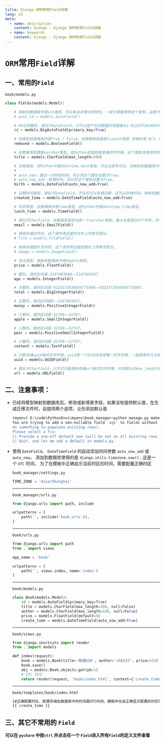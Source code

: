 ```yaml
---
title: Django ORM常用Field详解
lang: zh
meta:
  - name: description
    content: Django - Django ORM常用Field详解
  - name: keywords
    content: Django - Django ORM常用Field详解
---
```

# `ORM`常用`Field`详解

## 一、常用的`Field`

`book/models.py`

```py
class Fields(models.Model):

    # 映射到数据库中是int类型，可以有自动增长的特性。一般不需要使用这个类型，如果不指定主键，那么模型会自动的生成一个叫做id的自动增长的主键。
    # auto_id = models.AutoField()

    # 64位的整形，类似于AutoField，只不过是产生的数据的范围是从1-9223372036854775807
    id = models.BigAutoField(primary_key=True)

    # 在模型层面接收的是True / False。在数据库层面是tinyint类型 存储的是 0/1。如果没有指定默认值，默认值是None。
    removed = models.BooleanField()

    # 在数据库层面是varchar类型。在Python层面就是普通的字符串。这个类型在使用的时候必须要指定最大的长度，也即必须要传递max_length
    title = models.CharField(max_length=100)

    # 日期类型。在Python中是datetime.date类型，可以记录年月日。在映射到数据库中也是date类型。使用这个Field可以传递以下几个参数：
    #
    # auto_now：最后一次修改时间，可以将这个属性设置为True。
    # auto_now_add：新增时间，可以将这个属性设置为True。
    birth = models.DateField(auto_now_add=True)

    # 日期时间类型，类似于DateField。不仅仅可以存储日期，还可以存储时间。映射到数据库中是datetime类型。这个Field也可以使用auto_now和auto_now_add两个属性。
    created_time = models.DateTimeField(auto_now_add=True)

    # 时间类型。在数据库中是time类型。在Python中是datetime.time类型。
    lunch_time = models.TimeField()

    # 类似于CharField。在数据库底层也是一个varchar类型。最大长度是254个字符。并不验证邮箱格式，配合 ModelForm 使用时，才会与进行邮箱格式验证
    email = models.EmailField()

    # 用来存储文件的。这个请参考后面的文件上传章节部分。
    # file = models.FileField()

    # 用来存储图片文件的。这个请参考后面的图片上传章节部分。
    # image = models.ImageField()

    # 浮点类型。映射到数据库中是double类型。
    price = models.FloatField()

    # 整形。值的区间是-2147483648——2147483647
    age = models.IntegerField()

    # 大整形。值的区间是-9223372036854775808——9223372036854775807。
    total = models.BigIntegerField()

    # 正整形。值的区间是0——2147483647。
    money = models.PositiveIntegerField()

    # 小整形。值的区间是-32768——32767。
    apple = models.SmallIntegerField()

    # 小整形。值的区间是-32768——32767。
    pear = models.PositiveSmallIntegerField()

    # 小整形。值的区间是-32768——32767。
    content = models.TextField()

    # 只能存储uuid格式的字符串。uuid是一个32位的全球唯一的字符串，一般用来作为主键。
    uuid = models.UUIDField()

    # 类似于CharField，只不过只能用来存储url格式的字符串。并且默认的max_length是200。
    url = models.URLField()
```

## 二、注意事项：

* 已经将模型映射到数据库后，修改或新增表字段，如果没有提供默认值，在生成迁移文件时，会提供两个选项，让你添加默认值

  ```bash
  (myenv) E:\code\PythonEnvs\myenv\book_manager>python manage.py makemigrations
  You are trying to add a non-nullable field 'age' to fields without a default; we can't do that (the database nee
  ds something to populate existing rows).
  Please select a fix:
  1) Provide a one-off default now (will be set on all existing rows with a null value for this column)
  2) Quit, and let me add a default in models.py
  ```

* 使用 `DateField`、 `DateTimeField` 的自动添加时间参数 `auto_now_add` 或 `auto_now`， 添加到数据库使用的是 `django.utils.timezone.now()` , 这是一个  `UTC` 时间， 为了在模板中正确显示当前时区的时间，需要配置正确时区  

  `book_manager/settings.py`
  ```py
  TIME_ZONE = 'Asia/Shanghai'
  ```
  -----------

  `book_manager/urls.py`

  ```py
  from django.urls import path, include

  urlpatterns = [
      path('', include('book.urls')),
  ]
  ```
  ---------

  `book/urls.py`

  ```py
  from django.urls import path
  from . import views

  app_name = 'book'

  urlpatterns = [
      path('', views.index, name='index')
  ]
  ```

  ---------

  `book/models.py`
  ```py
  class Book(models.Model):
      id = models.AutoField(primary_key=True)
      title = models.CharField(max_length=100, null=False)
      author = models.CharField(max_length=100, null=False)
      price = models.FloatField(default=0)
      create_time = models.DateTimeField(auto_now_add=True)
  ```
  -----

  `book/views.py`
  ```py
  from django.shortcuts import render
  from . import models

  def index(request):
      book = models.Book(title='精通ES6', author='zhb333', price=333)
      book.save()
      obj = models.Book.objects.get(pk=1)
      # UTC 时间
      return render(request, 'book/index.html', context={'create_time': obj.create_time})
  ```

  -------

  `book/templates/book/index.html`
  ```html
  {#正确配置时区，即便存储在数据库中的时间是UTC时间，模板中也会正确显示配置的时区所对应的时间#}
  {{ create_time }}
  ```


## 三、其它不常用的 `Field`

**可以在 `pycharm` 中按`ctrl` 并点击任一个 `Field`进入所有`Field`的定义文件查看**


<Valine></Valine>
